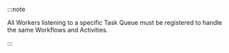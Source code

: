 :::note

All Workers listening to a specific Task Queue must be registered to handle the same Workflows and Activities.

:::

